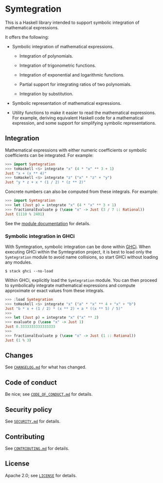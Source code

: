 # Symtegration

This is a Haskell library intended to support symbolic integration of mathematical expressions.

It offers the following:

*   Symbolic integration of mathematical expressions.

    *   Integration of polynomials.

    *   Integration of trigonometric functions.

    *   Integration of exponential and logarithmic functions.

    *   Partial support for integrating ratios of two polynomials.

    *   Integration by substitution.

*   Symbolic representation of mathematical expressions.

*   Utility functions to make it easier to read the mathematical expressions.
    For example, deriving equivalent Haskell code for a mathematical expression,
    and some support for simplifying symbolic representations.

## Integration

Mathematical expressions with either numeric coefficients or symbolic coefficients
can be integrated.  For example:

```haskell
>>> import Symtegration
>>> toHaskell <$> integrate "x" (4 * "x" ** 3 + 1)
Just "x + (x ** 4)"
>>> toHaskell <$> integrate "z" ("x" * "z" + "y")
Just "y * z + x * (1 / 2) * (z ** 2)"
```

Concrete numbers can also be computed from these integrals.  For example:

```haskell
>>> import Symtegration
>>> let (Just p) = integrate "x" (4 * "x" ** 3 + 1)
>>> fractionalEvaluate p (\case "x" -> Just (3 / 7 :: Rational))
Just (1110 % 2401)
```

See the [module documentation] for details.

[module documentation]: https://chungyc.github.io/symtegration/symtegration-0.2.0/Symtegration.html

### Symbolic integration in GHCi

With Symtegration, symbolic integration can be done within [GHCi].
When executing GHCi within the Symtegration project, it is best
to load only the `Symtegration` module to avoid name collisions,
so start GHCi without loading any modules.

```shell
$ stack ghci --no-load
```

Within GHCi, explicitly load the `Symtegration` module.
You can then proceed to symbolically integrate mathematical expressions
and compute approximate or exact values from these integrals.

```haskell
>>> :load Symtegration
>>> toHaskell <$> integrate "x" ("a" * "x" ** 4 + "x" + "b")
Just "b * x + (1 / 2) * (x ** 2) + a * ((x ** 5) / 5)"
>>>
>>> let (Just p) = integrate "x" ("x" ** 2)
>>> evaluate p (\case "x" -> Just 1)
Just 0.3333333333333333
>>>
>>> fractionalEvaluate p (\case "x" -> Just (1 :: Rational))
Just (1 % 3)
```

[GHCi]: https://downloads.haskell.org/ghc/latest/docs/users_guide/ghci.html

## Changes

See [`CHANGELOG.md`] for what has changed.

[`CHANGELOG.md`]: docs/CHANGELOG.md

## Code of conduct

Be nice; see [`CODE_OF_CONDUCT.md`] for details.

[`CODE_OF_CONDUCT.md`]: docs/CODE_OF_CONDUCT.md

## Security policy

See [`SECURITY.md`] for details.

[`SECURITY.md`]: docs/SECURITY.md

## Contributing

See [`CONTRIBUTING.md`] for details.

[`CONTRIBUTING.md`]: docs/CONTRIBUTING.md

## License

Apache 2.0; see [`LICENSE`] for details.

[`LICENSE`]: LICENSE
